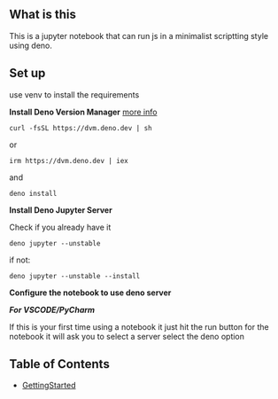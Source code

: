 ## What is this 

This is a jupyter notebook that can run js in a minimalist scriptting style using deno. 


## Set up 

use venv to install the requirements 

**Install Deno Version Manager**
[more info](https://deno.land/x/dvm@v1.8.8)

`curl -fsSL https://dvm.deno.dev | sh`

or

`irm https://dvm.deno.dev | iex`

and 

`deno install`


**Install Deno Jupyter Server**

Check if you already have it 

`deno jupyter --unstable`

if not:

`deno jupyter --unstable --install`


**Configure the notebook to use deno server**

***For VSCODE/PyCharm***

If this is your first time using a notebook it just hit the run button for the notebook it will ask you to select a server select the deno option


## Table of Contents 

- [GettingStarted](GettingStarted/README.md) 


